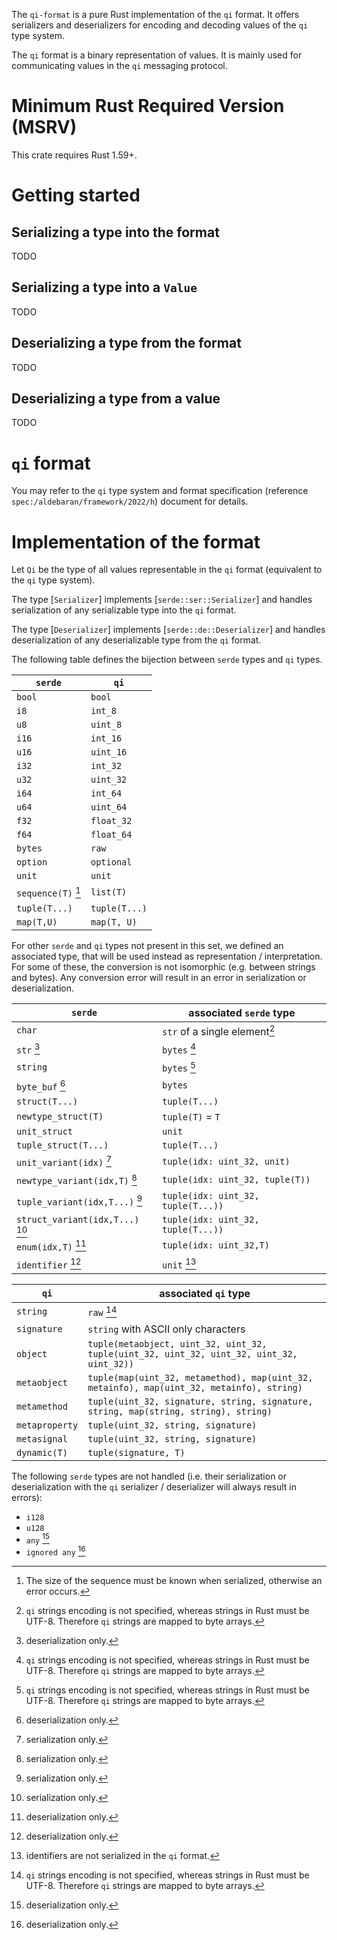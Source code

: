 The `qi-format` is a pure Rust implementation of the `qi` format. It offers
serializers and deserializers for encoding and decoding values of the `qi` type
system.

The `qi` format is a binary representation of values. It is mainly used for
communicating values in the `qi` messaging protocol.

# Minimum Rust Required Version (MSRV)

This crate requires Rust 1.59+.

# Getting started

## Serializing a type into the format

TODO

## Serializing a type into a `Value`

TODO

## Deserializing a type from the format

TODO

## Deserializing a type from a value

TODO

# `qi` format

You may refer to the `qi` type system and format specification (reference
`spec:/aldebaran/framework/2022/h`) document for details.

# Implementation of the format

Let `Qi` be the type of all values representable in the `qi` format (equivalent
to the `qi` type system).

The type [`Serializer`] implements [`serde::ser::Serializer`] and handles
serialization of any serializable type into the `qi` format.

The type [`Deserializer`] implements [`serde::de::Deserializer`] and handles deserialization
of any deserializable type from the `qi` format.

The following table defines the bijection between `serde` types and `qi` types.

| `serde` | `qi` |
| - | - |
| `bool` | `bool` |
| `i8` | `int_8` |
| `u8` | `uint_8` |
| `i16` | `int_16` |
| `u16` | `uint_16` |
| `i32` | `int_32` |
| `u32` | `uint_32` |
| `i64` | `int_64` |
| `u64` | `uint_64` |
| `f32` | `float_32` |
| `f64` | `float_64` |
| `bytes` | `raw` |
| `option` | `optional` |
| `unit` | `unit` |
| `sequence(T)` [^list-known-size] | `list(T)` |
| `tuple(T...)` | `tuple(T...)` |
| `map(T,U)` | `map(T, U)` |

For other `serde` and `qi` types not present in this set, we defined an
associated type, that will be used instead as representation / interpretation.
For some of these, the conversion is not isomorphic (e.g. between strings and
bytes). Any conversion error will result in an error in serialization or
deserialization.

| `serde` | associated `serde` type |
| - | - |
| `char` | `str` of a single element[^string-as-bytes] |
| `str` [^de-only] | `bytes` [^string-as-bytes] |
| `string` | `bytes` [^string-as-bytes] |
| `byte_buf` [^de-only] | `bytes` |
| `struct(T...)` | `tuple(T...)` |
| `newtype_struct(T)` | `tuple(T)` = `T` |
| `unit_struct` | `unit` |
| `tuple_struct(T...)` | `tuple(T...)` |
| `unit_variant(idx)` [^ser-only] | `tuple(idx: uint_32, unit)` |
| `newtype_variant(idx,T)` [^ser-only] | `tuple(idx: uint_32, tuple(T))` |
| `tuple_variant(idx,T...)` [^ser-only] | `tuple(idx: uint_32, tuple(T...))` |
| `struct_variant(idx,T...)` [^ser-only] | `tuple(idx: uint_32, tuple(T...))` |
| `enum(idx,T)` [^de-only] | `tuple(idx: uint_32,T)` |
| `identifier` [^de-only] | `unit` [^no-ident] |

| `qi` | associated `qi` type |
| - | - |
| `string` | `raw` [^string-as-bytes] |
| `signature` | `string` with ASCII only characters |
| `object` | `tuple(metaobject, uint_32, uint_32, tuple(uint_32, uint_32, uint_32, uint_32, uint_32))` |
| `metaobject` | `tuple(map(uint_32, metamethod), map(uint_32, metainfo), map(uint_32, metainfo), string)` |
| `metamethod` | `tuple(uint_32, signature, string, signature, string, map(string, string), string)` |
| `metaproperty` | `tuple(uint_32, string, signature)` |
| `metasignal` | `tuple(uint_32, string, signature)` |
| `dynamic(T)` | `tuple(signature, T)` |

The following `serde` types are not handled (i.e. their serialization or
deserialization with the `qi` serializer / deserializer will always result in errors):

- `i128`
- `u128`
- `any` [^de-only]
- `ignored any` [^de-only]

[^ser-only]: serialization only.

[^de-only]: deserialization only.

[^string-as-bytes]: `qi` strings encoding is not specified, whereas strings in Rust must be
UTF-8. Therefore `qi` strings are mapped to byte arrays.

[^no-ident]: identifiers are not serialized in the `qi` format.

[^list-known-size]: The size of the sequence must be known when serialized, otherwise an error occurs.

